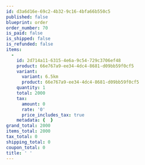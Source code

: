 ```yaml
---
id: d3a6d16e-69c2-4b32-9c16-4bfa66b550c5
published: false
blueprint: order
order_number: 70
is_paid: false
is_shipped: false
is_refunded: false
items:
  -
    id: 2d714a11-6315-4e6a-9c54-729c3706ef48
    product: 66e767a9-ee34-4dc4-8681-d09bb59f0cf5
    variant:
      variant: 6.5km
      product: 66e767a9-ee34-4dc4-8681-d09bb59f0cf5
    quantity: 1
    total: 2000
    tax:
      amount: 0
      rate: '0'
      price_includes_tax: true
    metadata: {  }
grand_total: 2000
items_total: 2000
tax_total: 0
shipping_total: 0
coupon_total: 0
title: ' '
---
```

